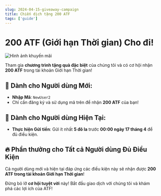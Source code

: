 ```yaml
---
slug: 2024-04-15-giveaway-campaign
title: Chiến dịch tặng 200 ATF
tags: ['guide']
---
```


# 200 ATF (Giới hạn Thời gian) Cho đi!

![Hình ảnh khuyến mãi](https://nftstorage.link/ipfs/bafkreighlpgthxdu7zdu5r3sqdf752v7tou7w4qami5plimjgpnrbjtvdu)

Tham gia **chương trình tặng quà đặc biệt** của chúng tôi và có cơ hội nhận **200 ATF** trong tài khoản Giới hạn Thời gian!

## 🌟 Dành cho Người dùng Mới:
- **Nhập Mã**: `NewUser2`
- Chỉ cần đăng ký và sử dụng mã trên để nhận **200 ATF** của bạn!

## 🌟 Dành cho Người dùng Hiện Tại:
- **Thực hiện Gửi tiền**: Gửi ít nhất **5 đô la** trước **00:00 ngày 17 tháng 4** để đủ điều kiện.

## 🔥 Phần thưởng cho Tất cả Người dùng Đủ Điều Kiện
Cả người dùng mới và hiện tại đáp ứng các điều kiện này sẽ nhận được **200 ATF trong tài khoản Giới hạn Thời gian**!

Đừng bỏ lỡ **cơ hội tuyệt vời** này! Bắt đầu giao dịch với chúng tôi và khám phá các lợi ích của ATF!
